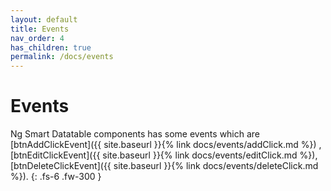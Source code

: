 ```yaml
---
layout: default
title: Events
nav_order: 4
has_children: true
permalink: /docs/events
---
```


# Events

Ng Smart Datatable components has some events which are [btnAddClickEvent]({{ site.baseurl }}{% link docs/events/addClick.md %})
,[btnEditClickEvent]({{ site.baseurl }}{% link docs/events/editClick.md %}),[btnDeleteClickEvent]({{ site.baseurl }}{% link docs/events/deleteClick.md %}).
{: .fs-6 .fw-300 }

